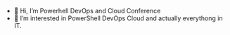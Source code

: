 - 👋 Hi, I’m Powerhell DevOps and Cloud Conference
- 👀 I’m interested in PowerShell DevOps Cloud and actually everythong in IT.

<!---
PDCConf/PDCConf is a ✨ special ✨ repository because its `README.md` (this file) appears on your GitHub profile.
You can click the Preview link to take a look at your changes.
--->
